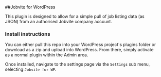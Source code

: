 ##Jobvite for WordPress

This plugin is designed to allow for a simple pull of job listing data (as JSON) from an authorised Jobvite company account.

### Install instructions
You can either pull this repo into your WordPress project's plugins folder or download as a zip and upload into WordPress. From there, simply activate as a normal plugin within the Admin area.

Once installed, navigate to the settings page via the `Settings` sub menu, selecting `Jobvite for WP`.
